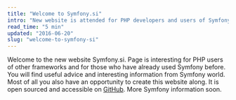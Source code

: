 ```yaml
---
title: "Welcome to Symfony.si"
intro: "New website is attended for PHP developers and users of Symfony PHP framework and for promotion of Symfony framework in Slovenia."
read_time: "5 min"
updated: "2016-06-20"
slug: "welcome-to-symfony-si"
---
```


Welcome to the new website Symfony.si. Page is interesting for PHP users of other
frameworks and for those who have already used Symfony before. You will find
useful advice and interesting information from Symfony world. Most of all you
also have an opportunity to create this website along. It is open sourced and
accessible on <a href="https://github.com/symfony-si/symfony.si">GitHub</a>. More
Symfony information soon.
